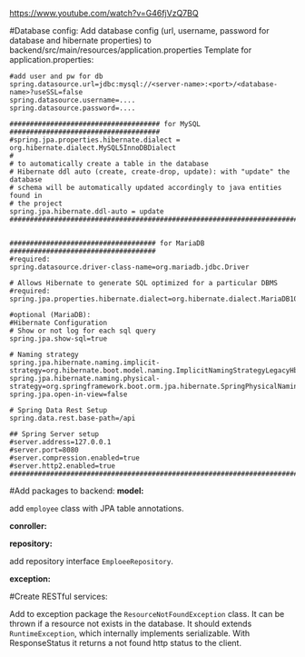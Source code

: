 https://www.youtube.com/watch?v=G46fjVzQ7BQ

#Database config:
Add database config (url, username, password for database and hibernate properties) to backend/src/main/resources/application.properties
Template for application.properties:

    #add user and pw for db
    spring.datasource.url=jdbc:mysql://<server-name>:<port>/<database-name>?useSSL=false
    spring.datasource.username=....
    spring.datasource.password=....
    
    ##################################### for MySQL #####################################
    #spring.jpa.properties.hibernate.dialect = org.hibernate.dialect.MySQL5InnoDBDialect
    #
    # to automatically create a table in the database
    # Hibernate ddl auto (create, create-drop, update): with "update" the database
    # schema will be automatically updated accordingly to java entities found in
    # the project
    spring.jpa.hibernate.ddl-auto = update
    #####################################################################################


    #################################### for MariaDB ####################################
    #required:
    spring.datasource.driver-class-name=org.mariadb.jdbc.Driver
    
    # Allows Hibernate to generate SQL optimized for a particular DBMS
    #required:
    spring.jpa.properties.hibernate.dialect=org.hibernate.dialect.MariaDB103Dialect
    
    #optional (MariaDB):
    #Hibernate Configuration
    # Show or not log for each sql query
    spring.jpa.show-sql=true
    
    # Naming strategy
    spring.jpa.hibernate.naming.implicit-strategy=org.hibernate.boot.model.naming.ImplicitNamingStrategyLegacyHbmImpl
    spring.jpa.hibernate.naming.physical-strategy=org.springframework.boot.orm.jpa.hibernate.SpringPhysicalNamingStrategy
    spring.jpa.open-in-view=false
    
    # Spring Data Rest Setup
    spring.data.rest.base-path=/api
    
    ## Spring Server setup
    #server.address=127.0.0.1
    #server.port=8080
    #server.compression.enabled=true
    #server.http2.enabled=true
    #####################################################################################

#Add packages to backend:
**model:**

add `employee` class with JPA table annotations.
    
**conroller:**

**repository:**

add repository interface `EmploeeRepository`.

**exception:**

#Create RESTful services:

Add to exception package the `ResourceNotFoundException` class. It can be thrown if a resource not exists in the database.
It should extends `RuntimeException`, which internally implements serializable. With ResponseStatus it returns a not found http status to the client.
